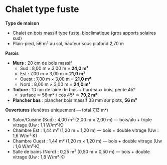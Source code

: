 # Chalet type fuste

**Type de maison**

- Chalet en bois massif type fuste, bioclimatique (gros apports solaires sud)  
- Plain-pied, 56 m² au sol, hauteur sous plafond 2,70 m  

**Parois**

- **Murs** : 20 cm de bois massif  
  - Sud   : 8,00 m × 3,00 m = **24,0 m²**  
  - Est   : 7,00 m × 3,00 m = **21,0 m²**  
  - Ouest : 7,00 m × 3,00 m = **21,0 m²**  
  - Nord  : 8,00 m × 3,00 m = **24,0 m²**  
- **Toiture** : 10 cm de laine de bois + bardeaux bois, pente 45°  
  - surface ≃ 56 m² / cos 45° ≃ **79,2 m²**  
- **Plancher bas** : plancher bois massif 33 mm sur plots, **56 m²**  

**Ouvertures** (fenêtres uniquement — total 7,13 m²)

- Salon/Cuisine (Sud)    : 4,00 m² (2,00 m × 2,00 m) — bois/alu + triple vitrage (Uw : 1,1 W/m²·K)  
- Chambre Est           : 1,44 m² (1,20 m × 1,20 m) — bois + double vitrage (Uw : 1,6 W/m²·K)  
- Chambre Ouest         : 1,44 m² (1,20 m × 1,20 m) — bois + double vitrage (Uw : 1,6 W/m²·K)  
- Salle de bains (Nord)  : 0,25 m² (0,50 m × 0,50 m) — bois + double vitrage (Uw : 1,8 W/m²·K)  
